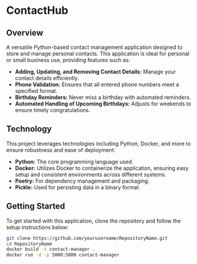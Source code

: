 # ContactHub

## Overview
A versatile Python-based contact management application designed to store and manage personal contacts. This application is ideal for personal or small business use, providing features such as:

- **Adding, Updating, and Removing Contact Details:** Manage your contact details efficiently.
- **Phone Validation:** Ensures that all entered phone numbers meet a specified format.
- **Birthday Reminders:** Never miss a birthday with automated reminders.
- **Automated Handling of Upcoming Birthdays:** Adjusts for weekends to ensure timely congratulations.

## Technology
This project leverages technologies including Python, Docker, and more to ensure robustness and ease of deployment:

- **Python:** The core programming language used.
- **Docker:** Utilizes Docker to containerize the application, ensuring easy setup and consistent environments across different systems.
- **Poetry:** For dependency management and packaging.
- **Pickle:** Used for persisting data in a binary format.

## Getting Started
To get started with this application, clone the repository and follow the setup instructions below:

```bash
git clone https://github.com/yourusername/RepositoryName.git
cd RepositoryName
docker build -t contact-manager .
docker run -d -p 5000:5000 contact-manager

